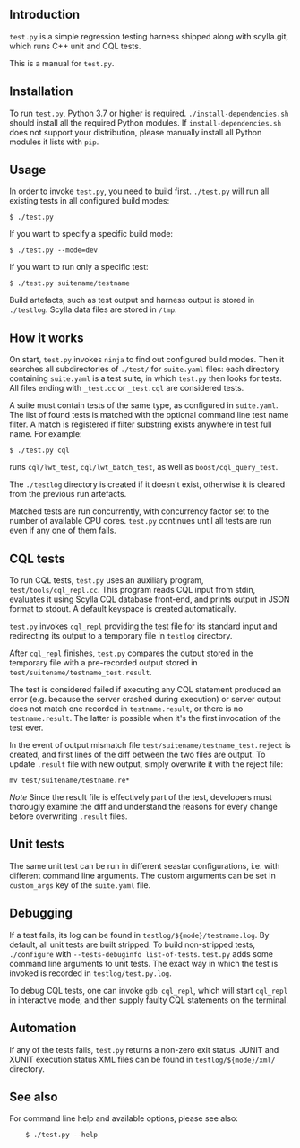 Introduction
------------

`test.py` is a simple regression testing harness shipped along with
scylla.git, which runs C++ unit and CQL tests.

This is a manual for `test.py`.


Installation
------------

To run `test.py`, Python 3.7 or higher is required.
`./install-dependencies.sh` should install all the required Python
modules. If `install-dependencies.sh` does not support your distribution,
please manually install all Python modules it lists with `pip`.


Usage
-----

In order to invoke `test.py`, you need to build first. `./test.py` will
run all existing tests in all configured build modes:

    $ ./test.py

If you want to specify a specific build mode:

    $ ./test.py --mode=dev

If you want to run only a specific test:

    $ ./test.py suitename/testname

Build artefacts, such as test output and harness output is stored
in `./testlog`. Scylla data files are stored in `/tmp`.

How it works
-------------

On start, `test.py` invokes `ninja` to find out configured build modes. Then
it searches all subdirectories of `./test/` for `suite.yaml` files: each
directory containing `suite.yaml` is a test suite, in which `test.py` then looks
for tests. All files ending with `_test.cc` or `_test.cql` are considered
tests.

A suite must contain tests of the same type, as configured in `suite.yaml`.
The list of found tests is matched with the optional command line test name
filter. A match is registered if filter substring exists anywhere in test
full name. For example:

    $ ./test.py cql

runs `cql/lwt_test`, `cql/lwt_batch_test`, as well as
`boost/cql_query_test`.

The `./testlog` directory is created if it doesn't exist, otherwise it is
cleared from the previous run artefacts.

Matched tests are run concurrently, with concurrency factor set to the
number of available CPU cores. `test.py` continues until all tests are run
even if any one of them fails.


CQL tests
---------

To run CQL tests, `test.py` uses an auxiliary program, `test/tools/cql_repl.cc`.
This program reads CQL input from stdin, evaluates it using Scylla CQL
database front-end, and prints output in JSON format to stdout. A default
keyspace is created automatically.

`test.py` invokes `cql_repl` providing the test file for its standard
input and redirecting its output to a temporary file in `testlog` directory.

After `cql_repl` finishes, `test.py` compares the output stored in the
temporary file with a pre-recorded output stored in
`test/suitename/testname_test.result`.

The test is considered failed if executing any CQL statement produced an
error (e.g.  because the server crashed during execution) or server output
does not match one recorded in `testname.result`, or there is no
`testname.result`. The latter is possible when it's the first invocation of
the test ever.

In the event of output mismatch file `test/suitename/testname_test.reject`
is created, and first lines of the diff between the two files are output.
To update `.result` file with new output, simply overwrite it with the
reject file:

    mv test/suitename/testname.re*

*Note* Since the result file is effectively part of the test, developers
must thorougly examine the diff and understand the reasons for every
change before overwriting `.result` files.

Unit tests
----------

The same unit test can be run in different seastar configurations, i.e. with
different command line arguments. The custom arguments can be set in
`custom_args` key of the `suite.yaml` file.


Debugging
---------

If a test fails, its log can be found in `testlog/${mode}/testname.log`.
By default, all unit tests are built stripped. To build non-stripped tests,
`./configure` with `--tests-debuginfo list-of-tests`.
`test.py` adds some command line arguments to unit tests. The exact way in
which the test is invoked is recorded in `testlog/test.py.log`.

To debug CQL tests, one can invoke `gdb cql_repl`, which will start
`cql_repl` in interactive mode, and then supply faulty CQL statements
on the terminal.


Automation
----------

If any of the tests fails, `test.py` returns a non-zero exit status.
JUNIT and XUNIT execution status XML files can be found in
`testlog/${mode}/xml/` directory.


See also
-------

For command line help and available options, please see also:

        $ ./test.py --help

